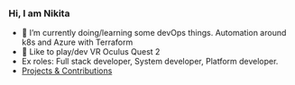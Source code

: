 ### Hi, I am Nikita

- 🔭 I’m currently doing/learning some devOps things. Automation around k8s and Azure with Terraform
- 🌱 Like to play/dev VR Oculus Quest 2
- Ex roles: Full stack developer, System developer, Platform developer.
- [Projects & Contributions](https://zhenik.github.io/projects/)
